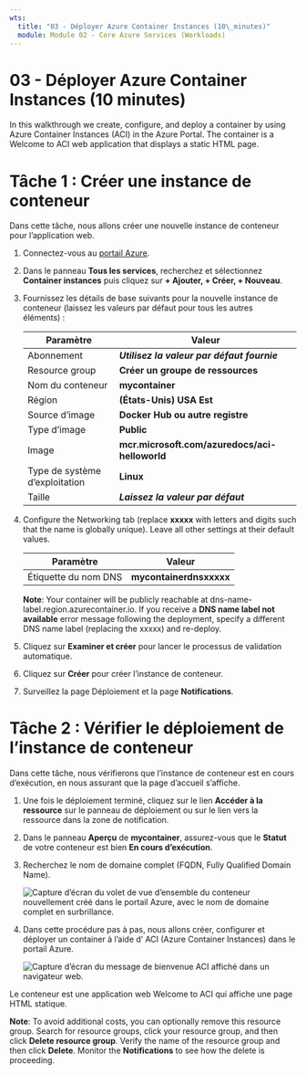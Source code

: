 ```yaml
---
wts:
  title: "03 - Déployer Azure Container Instances (10\_minutes)"
  module: Module 02 - Core Azure Services (Workloads)
---
```


# <a name="03---deploy-azure-container-instances-10-min"></a>03 - Déployer Azure Container Instances (10 minutes)

In this walkthrough we create, configure, and deploy a container by using Azure Container Instances (ACI) in the Azure Portal. The container is a Welcome to ACI web application that displays a static HTML page. 

# <a name="task-1-create-a-container-instance"></a>Tâche 1 : Créer une instance de conteneur 

Dans cette tâche, nous allons créer une nouvelle instance de conteneur pour l’application web.  

1. Connectez-vous au [portail Azure](https://portal.azure.com).

2. Dans le panneau **Tous les services**, recherchez et sélectionnez **Container instances** puis cliquez sur **+ Ajouter, + Créer, + Nouveau**. 

3. Fournissez les détails de base suivants pour la nouvelle instance de conteneur (laissez les valeurs par défaut pour tous les autres éléments) : 

    | Paramètre| Valeur|
    |----|----|
    | Abonnement | ***Utilisez la valeur par défaut fournie*** |
    | Resource group | **Créer un groupe de ressources** |
    | Nom du conteneur| **mycontainer**|
    | Région | **(États-Unis) USA Est** |
    | Source d’image| **Docker Hub ou autre registre**|
    | Type d’image| **Public**|
    | Image| **mcr.microsoft.com/azuredocs/aci-helloworld**|
    | Type de système d’exploitation| **Linux** |
    | Taille| ***Laissez la valeur par défaut***|


4. Configure the Networking tab (replace <bpt id="p1">**</bpt>xxxxx<ept id="p1">**</ept> with letters and digits such that the name is globally unique). Leave all other settings at their default values.

    | Paramètre| Valeur|
    |--|--|
    | Étiquette du nom DNS| **mycontainerdnsxxxxx** |

    
    <bpt id="p1">**</bpt>Note<ept id="p1">**</ept>: Your container will be publicly reachable at dns-name-label.region.azurecontainer.io. If you receive a <bpt id="p1">**</bpt>DNS name label not available<ept id="p1">**</ept> error message following the deployment, specify a different DNS name label (replacing the xxxxx) and re-deploy. 

5. Cliquez sur **Examiner et créer** pour lancer le processus de validation automatique.

6. Cliquez sur **Créer** pour créer l’instance de conteneur. 

7. Surveillez la page Déploiement et la page **Notifications**. 


# <a name="task-2-verify-deployment-of-the-container-instance"></a>Tâche 2 : Vérifier le déploiement de l’instance de conteneur

Dans cette tâche, nous vérifierons que l’instance de conteneur est en cours d’exécution, en nous assurant que la page d’accueil s’affiche.

1. Une fois le déploiement terminé, cliquez sur le lien **Accéder à la ressource** sur le panneau de déploiement ou sur le lien vers la ressource dans la zone de notification.

2. Dans le panneau **Aperçu** de **mycontainer**, assurez-vous que le **Statut** de votre conteneur est bien **En cours d’exécution**. 

3. Recherchez le nom de domaine complet (FQDN, Fully Qualified Domain Name).

    ![Capture d’écran du volet de vue d’ensemble du conteneur nouvellement créé dans le portail Azure, avec le nom de domaine complet en surbrillance. ](../images/0202.png)

2. Dans cette procédure pas à pas, nous allons créer, configurer et déployer un container à l’aide d’ ACI (Azure Container Instances) dans le portail Azure. 

    ![Capture d’écran du message de bienvenue ACI affiché dans un navigateur web.](../images/0203.png)


Le conteneur est une application web Welcome to ACI qui affiche une page HTML statique.

<bpt id="p1">**</bpt>Note<ept id="p1">**</ept>: To avoid additional costs, you can optionally remove this resource group. Search for resource groups, click your resource group, and then click <bpt id="p1">**</bpt>Delete resource group<ept id="p1">**</ept>. Verify the name of the resource group and then click <bpt id="p1">**</bpt>Delete<ept id="p1">**</ept>. Monitor the <bpt id="p1">**</bpt>Notifications<ept id="p1">**</ept> to see how the delete is proceeding.

